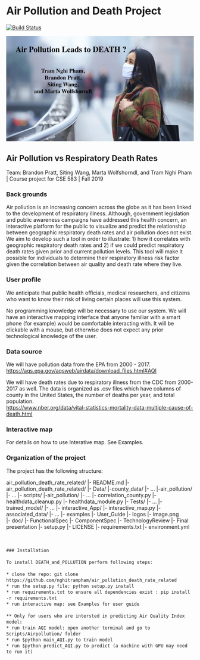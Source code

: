# Air Pollution and Death Project

[![Build Status](https://travis-ci.org/nghitrampham/air_pollution_death_rate_related.svg?branch=master)](https://travis-ci.org/nghitrampham/air_pollution_death_rate_related)

![Alt text](logos/ReadMe.jpg?raw=true "Title")
## Air Pollution vs Respiratory Death Rates
Team: Brandon Pratt, Siting Wang, Marta Wolfshorndl, and Tram Nghi Pham | Course project for CSE 583 | Fall 2019

### Back grounds

Air pollution is an increasing concern across the globe as it has been linked to the development of respiratory illness. Although, government legislation and public awareness campaigns have addressed this health concern, an interactive platform for the public to visualize and predict the relationship between geographic respiratory death rates and air pollution does not exist. We aim to develop such a tool in order to illustrate: 1) how it correlates with geographic respiratory death rates and 2) if we could predict respiratory death rates given prior and current pollution levels. This tool will make it possible for individuals to determine their respiratory illness risk factor given the correlation between air quality and death rate where they live.  

### User profile

We anticipate that public health officials, medical researchers, and  citizens who want to know their risk of living certain places will use this system.

No programming knowledge will be necessary to use our system.  We will have an interactive mapping interface that anyone familiar with a smart phone (for example) would be comfortable interacting with.  It will be clickable with a mouse, but otherwise does not expect any prior technological knowledge of the user.

### Data source

We will have pollution data from the EPA from 2000 - 2017.<br />https://aqs.epa.gov/aqsweb/airdata/download_files.html#AQI

We will have death rates due to respiratory illness from the CDC from 2000-2017 as well.  The data is organized as .csv files which have columns of county in the United States, the number of deaths per year, and total population.<br />https://www.nber.org/data/vital-statistics-mortality-data-multiple-cause-of-death.html


### Interactive map 
For details on how to use Interative map. See Examples. 

### Organization of the project

The project has the following structure:

air_pollution_death_rate_related/
  |- README.md
  |- air_pollution_death_rate_related/
     |- Data/
        |-county_data/
        	|- ...
        |-air_pollution/
        	|- ...
     |- scripts/
        |-air_pollution/
        	|- ...
        |- correlation_county.py
        |- healthdata_cleanup.py
        |- healthdata_module.py
     |- Tests/
        |- ...
     |- trained_model/ 
        |- ...
     |- interactive_App/
     	|- interactive_map.py
     	|- associated_data/
     		|- ...
  |- examples
     |- User_Guide
  |- logos
     |- image.png  
  |- doc/
     |- FunctionalSpec
     |- ComponentSpec
     |- TechnologyReview
     |- Final presentation
  |- setup.py
  |- LICENSE
  |- requirements.txt
  |- environment.yml
```


### Installation

To install DEATH_and_POLLUTION perform following steps:

* clone the repo: git clone https://github.com/nghitrampham/air_pollution_death_rate_related
* run the setup.py file: python setup.py install
* run requirements.txt to ensure all dependencies exist : pip install -r requirements.txt
* run interactive map: see Examples for user guide

** Only for users who are intersted in predicting Air Quality Index model:
* run train AQI model: open another terminal and go to Scripts/Airpollution/ folder
* run $python main_AQI.py to train model 
* run $python predict_AQI.py to predict (a machine with GPU may need to run it)








